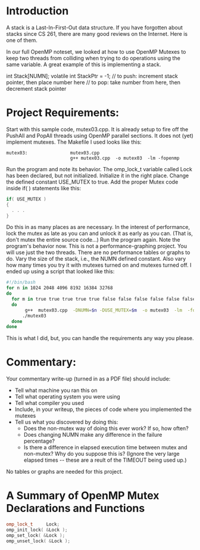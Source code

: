 # Introduction
A stack is a Last-In-First-Out data structure. If you have forgotten about stacks since CS 261, there are many good reviews on the Internet. Here is one of them.

In our full OpenMP noteset, we looked at how to use OpenMP Mutexes to keep two threads from colliding when trying to do operations using the same variable. A great example of this is implementing a stack.

int             Stack[NUMN];
volatile int    StackPtr = -1;
                        // to push: increment stack pointer, then place number here
                        // to pop:  take number from here, then decrement stack pointer

# Project Requirements:
Start with this sample code, mutex03.cpp. It is already setup to fire off the PushAll and PopAll threads using OpenMP parallel sections. It does not (yet) implement mutexes.
The Makefile I used looks like this:

```
mutex03:                mutex03.cpp
                        g++ mutex03.cpp  -o mutex03  -lm -fopenmp
```

Run the program and note its behavior.
The omp_lock_t variable called Lock has been declared, but not initialized. Initialize it in the right place.
Change the defined constant USE_MUTEX to true.
Add the proper Mutex code inside if( ) statements like this:
```C++
if( USE_MUTEX )
{
  . . .
}
```
Do this in as many places as are necessary. In the interest of performance, lock the mutex as late as you can and unlock it as early as you can. (That is, don't mutex the entire source code...)
Run the program again. Note the program's behavior now.
This is not a performance-graphing project. You will use just the two threads. There are no performance tables or graphs to do.
Vary the size of the stack, i.e., the NUMN defined constant.
Also vary how many times you try it with mutexes turned on and mutexes turned off. I ended up using a script that looked like this:
```Bash
#!/bin/bash
for n in 1024 2048 4096 8192 16384 32768
do
  for m in true true true true true false false false false false false false false false false
  do
       g++  mutex03.cpp  -DNUMN=$n -DUSE_MUTEX=$m  -o mutex03  -lm  -fopenmp
      ./mutex03
  done
done
```
This is what I did, but, you can handle the requirements any way you please. 

# Commentary:

Your commentary write-up (turned in as a PDF file) should include:

- Tell what machine you ran this on
- Tell what operating system you were using
- Tell what compiler you used
- Include, in your writeup, the pieces of code where you implemented the mutexes
- Tell us what you discovered by doing this:
  - Does the non-mutex way of doing this ever work? If so, how often?
  - Does changing NUMN make any difference in the failure percentage?
  - Is there a difference in elapsed execution time between mutex and non-mutex? Why do you suppose this is? (Ignore the very large elapsed times -- these are a reult of the TIMEOUT being used up.) 

No tables or graphs are needed for this project. 

# A Summary of OpenMP Mutex Declarations and Functions
```C++
omp_lock_t     Lock;
omp_init_lock( &Lock );
omp_set_lock( &Lock );
omp_unset_lock( &Lock ); 
```
